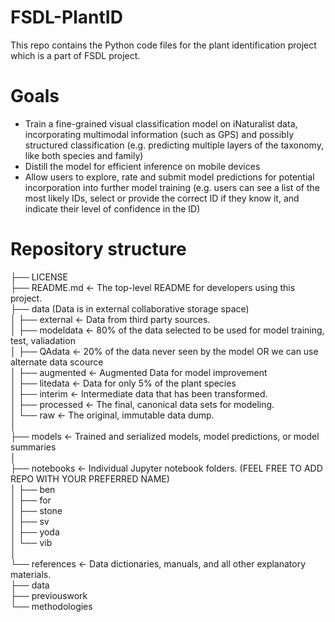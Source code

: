 # FSDL-PlantID
This repo contains the Python code files for the plant identification project which is a part of FSDL project. 


# Goals
- Train a fine-grained visual classification model on iNaturalist data, incorporating multimodal information (such as GPS) and possibly structured classification (e.g. predicting multiple layers of the taxonomy, like both species and family)
- Distill the model for efficient inference on mobile devices
- Allow users to explore, rate and submit model predictions for potential incorporation into further model training (e.g. users can see a list of the most likely IDs, select or provide the correct ID if they know it, and indicate their level of confidence in the ID)


# Repository structure
├── LICENSE <br>
├── README.md          <- The top-level README for developers using this project. <br>
├── data (Data is in external collaborative storage space)<br>
│   ├── external       <- Data from third party sources.<br>
│   ├── modeldata      <- 80% of the data selected to be used for model training, test, valiadation <br>
│   ├── QAdata         <- 20% of the data never seen by the model OR we can use alternate data scource <br>
│   ├── augmented      <- Augmented Data for model improvement <br>
│   ├── litedata       <- Data for only 5% of the plant species <br>
│   ├── interim        <- Intermediate data that has been transformed. <br>
│   ├── processed      <- The final, canonical data sets for modeling. <br>
│   └── raw            <- The original, immutable data dump. <br>
│<br>
├── models             <- Trained and serialized models, model predictions, or model summaries<br>
│<br>
├── notebooks          <- Individual Jupyter notebook folders. (FEEL FREE TO ADD REPO WITH YOUR PREFERRED NAME) <br>
│   ├── ben<br>
│   ├── for<br>
│   ├── stone<br>
│   ├── sv<br>
│   ├── yoda<br>
│   └── vib<br>
│<br>
└──  references         <- Data dictionaries, manuals, and all other explanatory materials. <br>
    ├── data <br>
    ├── previouswork <br>
    └── methodologies <br>